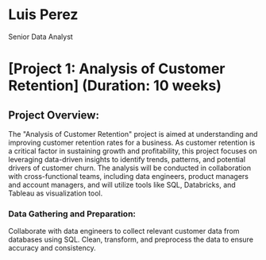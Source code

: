 # Luis Perez
Senior Data Analyst

# [Project 1: Analysis of Customer Retention] (Duration: 10 weeks)
  ## Project Overview:
  The "Analysis of Customer Retention" project is aimed at understanding and improving customer retention rates for a business. 
  As customer retention is a critical factor in sustaining growth and profitability, this project focuses on leveraging data-driven insights 
  to identify trends, patterns, and potential drivers of customer churn. The analysis will be conducted in collaboration with cross-functional teams, 
  including data engineers, product managers and account managers, and will utilize tools like SQL, Databricks, and Tableau as visualization tool.

  ### Data Gathering and Preparation: 
  Collaborate with data engineers to collect relevant customer data from databases using SQL. Clean, transform, and preprocess the data to ensure accuracy and consistency.
